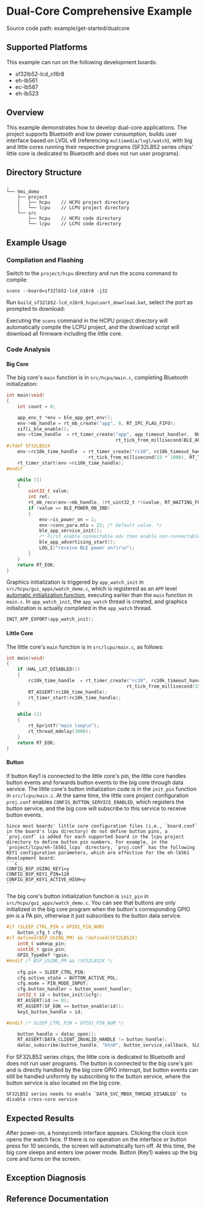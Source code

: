 # Dual-Core Comprehensive Example
Source code path: example/get-started/dualcore

## Supported Platforms
This example can run on the following development boards:
* sf32lb52-lcd_n16r8
* eh-lb561
* ec-lb587
* eh-lb523

## Overview
This example demonstrates how to develop dual-core applications. The project supports Bluetooth and low power consumption, builds user interface based on LVGL v8 (referencing `multimedia/lvgl/watch`), with big and little cores running their respective programs (SF32LB52 series chips' little core is dedicated to Bluetooth and does not run user programs).

## Directory Structure
```
.
└── hmi_demo
    ├── project
    │   ├── hcpu    // HCPU project directory
    │   └── lcpu    // LCPU project directory
    └── src
        ├── hcpu    // HCPU code directory
        └── lcpu    // LCPU code directory
```        

## Example Usage
### Compilation and Flashing

Switch to the `project/hcpu` directory and run the scons command to compile:
```
scons --board=sf32lb52-lcd_n16r8 -j32
```

Run `build_sf32lb52-lcd_n16r8_hcpu\uart_download.bat`, select the port as prompted to download:

Executing the `scons` command in the HCPU project directory will automatically compile the LCPU project, and the download script will download all firmware including the little core.

### Code Analysis
#### Big Core

The big core's `main` function is in `src/hcpu/main.c`, completing Bluetooth initialization:
```c
int main(void)
{
    int count = 0;

    app_env_t *env = ble_app_get_env();
    env->mb_handle = rt_mb_create("app", 8, RT_IPC_FLAG_FIFO);
    sifli_ble_enable();
    env->time_handle  = rt_timer_create("app", app_timeout_handler,  NULL,
                                        rt_tick_from_millisecond(BLE_APP_TIMEOUT_INTERVAL), RT_TIMER_FLAG_SOFT_TIMER);
#ifdef SF32LB52X
    env->rc10k_time_handle  = rt_timer_create("rc10", rc10k_timeout_handler,  NULL,
                              rt_tick_from_millisecond(15 * 1000), RT_TIMER_FLAG_PERIODIC | RT_TIMER_FLAG_SOFT_TIMER); // 15s
    rt_timer_start(env->rc10k_time_handle);
#endif

    while (1)
    {
        uint32_t value;
        int ret;
        rt_mb_recv(env->mb_handle, (rt_uint32_t *)&value, RT_WAITING_FOREVER);
        if (value == BLE_POWER_ON_IND)
        {
            env->is_power_on = 1;
            env->conn_para.mtu = 23; /* Default value. */
            ble_app_service_init();
            /* First enable connectable adv then enable non-connectable. */
            ble_app_advertising_start();
            LOG_I("receive BLE power on!\r\n");
        }
    }
    return RT_EOK;
}
```

Graphics initialization is triggered by `app_watch_init` in `src/hcpu/gui_apps/watch_demo.c`, which is registered as an `APP` level [automatic initialization function](https://www.rt-thread.org/document/site/#/rt-thread-version/rt-thread-standard/programming-manual/basic/basic?id=rt-thread-%e8%87%aa%e5%8a%a8%e5%88%9d%e5%a7%8b%e5%8c%96%e6%9c%ba%e5%88%b6), executing earlier than the `main` function in `main.c`. In `app_watch_init`, the `app_watch` thread is created, and graphics initialization is actually completed in the `app_watch` thread.

```c
INIT_APP_EXPORT(app_watch_init);
```

#### Little Core
The little core's `main` function is in `src/lcpu/main.c`, as follows:

```c
int main(void)
{
    if (HAL_LXT_DISABLED())
    {
        rc10k_time_handle  = rt_timer_create("rc10", rc10k_timeout_handler,  NULL,
                                            rt_tick_from_millisecond(15 * 1000), RT_TIMER_FLAG_PERIODIC | RT_TIMER_FLAG_SOFT_TIMER); // 15s
        RT_ASSERT(rc10k_time_handle);
        rt_timer_start(rc10k_time_handle);
    }

    while (1)
    {
        rt_kprintf("main loop\n");
        rt_thread_mdelay(3000);
    }
    return RT_EOK;
}
```

#### Button
If button Key1 is connected to the little core's pin, the little core handles button events and forwards button events to the big core through data service.
The little core's button initialization code is in the `init_pin` function in `src/lcpu/main.c`. At the same time, the little core project configuration `proj.conf` enables `CONFIG_BUTTON_SERVICE_ENABLED`, which registers the button service, and the big core will subscribe to this service to receive button events.

````{note}
Since most boards' little core configuration files (i.e., `board.conf` in the board's lcpu directory) do not define button pins, a `proj.conf` is added for each supported board in the lcpu project directory to define button pin numbers. For example, in the `project/lcpu/eh-lb561_lcpu` directory, `proj.conf` has the following KEY1 configuration parameters, which are effective for the eh-lb561 development board:
```c
CONFIG_BSP_USING_KEY1=y
CONFIG_BSP_KEY1_PIN=128
CONFIG_BSP_KEY1_ACTIVE_HIGH=y
```

````

The big core's button initialization function is `init_pin` in `src/hcpu/gui_apps/watch_demo.c`. You can see that buttons are only initialized in the big core program when the button's corresponding GPIO pin is a PA pin, otherwise it just subscribes to the button data service.
```c
#if (SLEEP_CTRL_PIN < GPIO1_PIN_NUM)
    button_cfg_t cfg;
#if defined(BSP_USING_PM) && !defined(SF32LB52X)
    int8_t wakeup_pin;
    uint16_t gpio_pin;
    GPIO_TypeDef *gpio;
#endif /* BSP_USING_PM && !SF32LB52X */
    
    cfg.pin = SLEEP_CTRL_PIN;
    cfg.active_state = BUTTON_ACTIVE_POL;
    cfg.mode = PIN_MODE_INPUT;
    cfg.button_handler = button_event_handler;
    int32_t id = button_init(&cfg);
    RT_ASSERT(id >= 0);
    RT_ASSERT(SF_EOK == button_enable(id));
    key1_button_handle = id;

#endif /* SLEEP_CTRL_PIN < GPIO1_PIN_NUM */

    button_handle = datac_open();
    RT_ASSERT(DATA_CLIENT_INVALID_HANDLE != button_handle);
    datac_subscribe(button_handle, "btn0", button_service_callback, SLEEP_CTRL_PIN);    
```

For SF32LB52 series chips, the little core is dedicated to Bluetooth and does not run user programs. The button is connected to the big core's pin and is directly handled by the big core GPIO interrupt, but button events can still be handled uniformly by subscribing to the button service, where the button service is also located on the big core.

```{note}
SF32LB52 series needs to enable `DATA_SVC_MBOX_THREAD_DISABLED` to disable cross-core service
```

## Expected Results
After power-on, a honeycomb interface appears. Clicking the clock icon opens the watch face. If there is no operation on the interface or button press for 10 seconds, the screen will automatically turn off. At this time, the big core sleeps and enters low power mode. Button (Key1) wakes up the big core and turns on the screen.

## Exception Diagnosis

  
## Reference Documentation